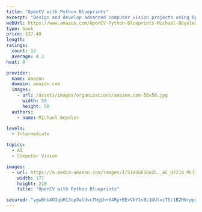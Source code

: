 ```yaml
---
title: "OpenCV with Python Blueprints"
excerpt: "Design and develop advanced computer vision projects using OpenCV with Python"
webUrl: https://www.amazon.com/OpenCV-Python-Blueprints-Michael-Beyeler/dp/1785282697/
type: book
price: $37.49
length: 
ratings:
  count: 12
  average: 4.3
heat: 0

provider:
  name: Amazon
  domain: amazon.com
  images:
    - url: /assets/images/organizations/amazon.com-50x50.jpg
      width: 50
      height: 50
  authors:
    - name: Michael Beyeler

levels:
  - Intermediate

topics:
  - AI
  - Computer Vision

images:
  - url: https://m.media-amazon.com/images/I/51aUGE1GaZL._AC_UY218_ML3_.jpg
    width: 177
    height: 218
    title: "OpenCV with Python Blueprints"

secured: "ygwBhb4OIqbH13opOalUvcTNgLh+S4Rp+BEvVkY1vBc1UUlvzT5/1BZHNrppdXKqRMqH11k6Sw3tY+Sgpq68gAF93eAHmedaRpZGmyvhNpVBcZwYL2m0HyWVgzbQqRbQLupuZROymdS44D4P+Jq0z1pJTxSoUsDy6Auwiyu/piBVgG5+TN0mWsdRJNpwvy9GfPs+9hMC6dVmWmWmCItIBlelui2lPNxc9KLTgqDLqJS47HRQ8g8xEXfZ3kbIlmbyTVaCw/ej3nGklWIG6aaOXw==;2CZB0oNd0rKvYK08AK0ZMw=="
---
```


